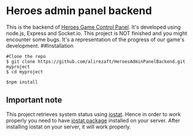 # Heroes admin panel backend
This is the backend of [Heroes Game Control Panel](https://github.com/alirezaft/HeroesAdminPanel). It's developed using node.js, Express and Socket.io. This project is NOT finished and you might encounter some bugs. It's a representation of the progress of our game's development.
##Installation
```
#Clone the repo
$ git clone https://github.com/alirezaft/HeroesAdminPanelBackend.git myproject
$ cd myproject

$npm install
```
## Important note
This project retrieves system status using [iostat](https://github.com/temsa/node-iostat). Hence in order to work properly you need to have [iostat package](http://sebastien.godard.pagesperso-orange.fr/man_iostat.html) installed on your server. After installing iostat on your server, it will work properly.